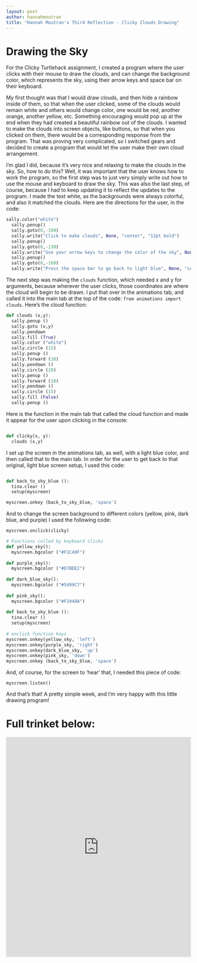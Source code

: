 ```yaml
---
layout: post
author: hannahmoutran
title: "Hannah Moutran's Third Reflection - Clicky Clouds Drawing"
---
```

# Drawing the Sky 

For the Clicky Turtlehack assignment, I created a program where the user clicks with their mouse to draw the clouds, and can change the background color, which represents the sky, using their arrow keys and space bar on their keyboard.  

My first thought was that I would draw clouds, and then hide a rainbow inside of them, so that when the user clicked, some of the clouds would remain white and others would change color, one would be red, another orange, another yellow, etc.  Something encouraging would pop up at the end when they had created a beautiful rainbow out of the clouds.  I wanted to make the clouds into screen objects, like buttons, so that when you clicked on them, there would be a corresponding response from the program.  That was proving very complicated, so I switched gears and decided to create a program that would let the user make their own cloud arrangement.  

I’m glad I did, because it’s very nice and relaxing to make the clouds in the sky.  So, how to do this?  Well, it was important that the user knows how to work the program, so the first step was to just very simply write out how to use the mouse and keyboard to draw the sky.  This was also the last step, of course, because I had to keep updating it to reflect the updates to the program.  I made the text white, as the backgrounds were always colorful, and also it matched the clouds.  Here are the directions for the user, in the code: 

``` python
sally.color("white")
  sally.penup()
  sally.goto(0,-100)
  sally.write("Click to make clouds", None, "center", "12pt bold")
  sally.penup()
  sally.goto(0,-130)
  sally.write("Use your arrow keys to change the color of the sky", None, "center", "12pt bold")
  sally.penup()
  sally.goto(0,-160)
  sally.write("Press the space bar to go back to light blue", None, "center", "12pt bold")

```

The next step was making the `clouds` function, which needed x and y for arguments, because wherever the user clicks, those coordinates are where the cloud will begin to be drawn.  I put that over in the animations tab, and called it into the main tab at the top of the code: `from animations import clouds`.  Here’s the cloud function: 

``` python
def clouds (x,y):
  sally.penup ()
  sally.goto (x,y)
  sally.pendown
  sally.fill (True)
  sally.color ("white")
  sally.circle (15) 
  sally.penup ()
  sally.forward (18) 
  sally.pendown ()
  sally.circle (20) 
  sally.penup ()
  sally.forward (18) 
  sally.pendown ()
  sally.circle (15) 
  sally.fill (False)
  sally.penup ()

```
Here is the function in the main tab that called the cloud function and made it appear for the user upon clicking in the console:

``` python

def clicky(x, y):
  clouds (x,y)

```
 
I set up the screen in the animations tab, as well, with a light blue color, and then called that to the main tab.  In order for the user to get back to that original, light blue screen setup, I used this code: 

``` python

def back_to_sky_blue (): 
  tina.clear ()
  setup(myscreen)

myscreen.onkey (back_to_sky_blue, 'space')


```

And to change the screen background to different colors (yellow, pink, dark blue, and purple) I used the following code: 

``` python
myscreen.onclick(clicky)

# Functions called by keyboard clicks 
def yellow_sky():
  myscreen.bgcolor ("#F1C40F")
  
def purple_sky():
  myscreen.bgcolor ("#D7BDE2")
  
def dark_blue_sky():
  myscreen.bgcolor ("#5499C7")
  
def pink_sky():
  myscreen.bgcolor ("#F1948A")
  
def back_to_sky_blue (): 
  tina.clear ()
  setup(myscreen)
  
# onclick function keys
myscreen.onkey(yellow_sky, 'left')
myscreen.onkey(purple_sky, 'right')
myscreen.onkey(dark_blue_sky, 'up')
myscreen.onkey(pink_sky, 'down')
myscreen.onkey (back_to_sky_blue, 'space')

```

And, of course, for the screen to ‘hear’ that, I needed this piece of code: 

```
myscreen.listen()

```
And that’s that!  A pretty simple week, and I’m very happy with this little drawing program! 

# Full trinket below: 
<iframe src="https://trinket.io/embed/python/7c1ddbabe6" width="100%" height="600" frameborder="0" marginwidth="0" marginheight="0" allowfullscreen></iframe>

